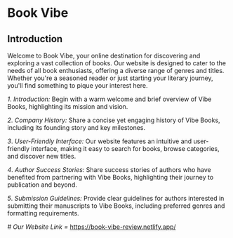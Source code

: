 #  Book Vibe

## Introduction

Welcome to Book Vibe, your online destination for discovering and exploring a vast collection of books. Our website is designed to cater to the needs of all book enthusiasts, offering a diverse range of genres and titles. Whether you're a seasoned reader or just starting your literary journey, you'll find something to pique your interest here.


*1*. *Introduction:* Begin with a warm welcome and brief overview of Vibe Books, highlighting its mission and vision.

*2*. *Company History:* Share a concise yet engaging history of Vibe Books, including its founding story and key milestones.

*3*. *User-Friendly Interface:* Our website features an intuitive and user-friendly interface, making it easy to search for books, browse categories, and discover new titles.

*4*. *Author Success Stories:* Share success stories of authors who have benefited from partnering with Vibe Books, highlighting their journey to publication and beyond.

*5*. *Submission Guidelines:* Provide clear guidelines for authors interested in submitting their manuscripts to Vibe Books, including preferred genres and formatting requirements.

*#   Our Website Link =* https://book-vibe-review.netlify.app/